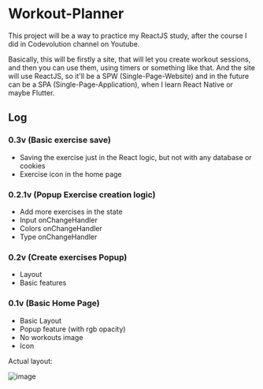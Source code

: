 # Workout-Planner

This project will be a way to practice my ReactJS study, after the course I did in Codevolution channel on Youtube.

Basically, this will be firstly a site, that will let you create workout sessions, and then you can use them, using timers or something like that. And the site will use ReactJS, so it'll be a SPW (Single-Page-Website) and in the future can be a SPA (Single-Page-Application), when I learn React Native or maybe Flutter.

## Log

### 0.3v (Basic exercise save)
- Saving the exercise just in the React logic, but not with any database or cookies
- Exercise icon in the home page

### 0.2.1v (Popup Exercise creation logic)
- Add more exercises in the state
- Input onChangeHandler
- Colors onChangeHandler
- Type onChangeHandler

### 0.2v (Create exercises Popup)
- Layout
- Basic features

### 0.1v (Basic Home Page)
- Basic Layout
- Popup feature (with rgb opacity)
- No workouts image
- Icon

Actual layout:

![image](https://user-images.githubusercontent.com/62257920/147887391-72288621-b223-44ae-aee5-3c33183c948b.png)
